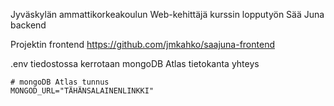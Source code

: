 Jyväskylän ammattikorkeakoulun Web-kehittäjä kurssin lopputyön Sää Juna backend

Projektin frontend https://github.com/jmkahko/saajuna-frontend

.env tiedostossa kerrotaan mongoDB Atlas tietokanta yhteys
```
# mongoDB Atlas tunnus
MONGOD_URL="TÄHÄNSALAINENLINKKI"
```
